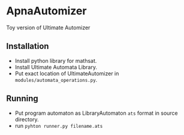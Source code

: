 # ApnaAutomizer
Toy version of Ultimate Automizer

## Installation

- Install python library for mathsat.
- Install Ultimate Automata Library.
- Put exact location of UltimateAutomizer in `modules/automata_operations.py`.

## Running

- Put program automaton as LibraryAutomaton `ats` format in source directory.
- run `pyhton runner.py filename.ats` 
